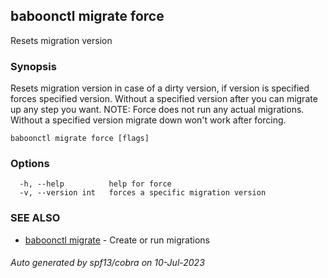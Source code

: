 ## baboonctl migrate force

Resets migration version

### Synopsis

Resets migration version in case of a dirty version, if version is specified forces specified version.
Without a specified version after you can migrate up any step you want.
NOTE: Force does not run any actual migrations. Without a specified version migrate down won't work after forcing.

```
baboonctl migrate force [flags]
```

### Options

```
  -h, --help          help for force
  -v, --version int   forces a specific migration version
```

### SEE ALSO

* [baboonctl migrate](baboonctl_migrate.md)	 - Create or run migrations

###### Auto generated by spf13/cobra on 10-Jul-2023

